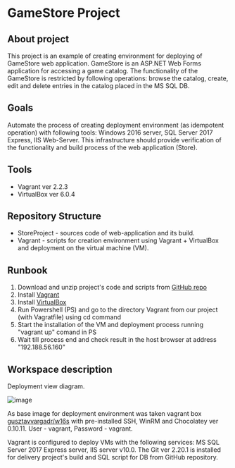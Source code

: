 # GameStore Project

## About project
This project is an example of creating environment for deploying of GameStore web application. 
GameStore is an ASP.NET Web Forms application for accessing a game catalog. The functionality of the GameStore is restricted by following operations: browse the catalog, create, edit and delete entries in the catalog placed in the MS SQL DB.

## Goals 
Automate the process of creating deployment environment (as idempotent operation) with following tools: Windows 2016 server, SQL Server 2017 Express, IIS Web-Server.
This infrastructure should provide verification of the functionality and build process of the web application (Store).

## Tools
* Vagrant ver 2.2.3
* VirtualBox ver 6.0.4

## Repository Structure  
* StoreProject - sources code of web-application and its build.
* Vagrant - scripts for creation environment using Vagrant + VirtualBox and deployment on the virtual machine (VM).

## Runbook
1. Download and unzip project's code and scripts from [GitHub repo](https://github.com/shamalets/SSDevOps-Demo1-StoreProject)
2. Install [Vagrant](https://www.vagrantup.com/downloads.html)
3. Install [VirtualBox](https://www.virtualbox.org/wiki/Downloads)
4. Run Powershell (PS) and go to the directory Vagrant from our project (with Vagratfile) using cd command
5. Start the installation of the VM and deployment process running "vagrant up" comand in PS
6. Wait till process end and check result in the host browser at address "192.188.56.160"

## Workspace description
Deployment view diagram.

![image](https://github.com/shamalets/SSDevOps-Demo1-StoreProject/blob/master/Vagrant/Demo-1%20UML.png)

As base image for deployment environment was taken vagrant box [gusztavvargadr/w16s](https://app.vagrantup.com/gusztavvargadr/boxes/w16s) with pre-installed SSH, WinRM and Chocolatey ver 0.10.11. User - vagrant, Password - vagrant.

Vagrant is configured to deploy VMs with the following services: MS SQL Server 2017 Express server, IIS server v10.0. 
The Git ver 2.20.1 is installed for delivery project's build and SQL script for DB from GitHub repository.
